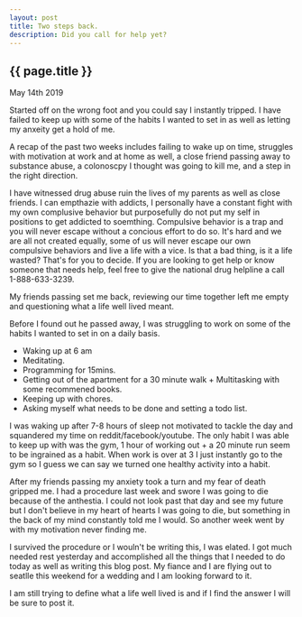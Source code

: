 ```yaml
---
layout: post
title: Two steps back.
description: Did you call for help yet?
---
```


{{ page.title }}
----------------

<p class="meta">May 14th 2019</p>

Started off on the wrong foot and you could say I instantly tripped. I have failed to keep up with some of the habits I wanted to set in as well as letting my anxeity get a hold of me.

A recap of the past two weeks includes failing to wake up on time, struggles with motivation at work and at home as well, a close friend passing away to substance abuse, a colonoscpy I thought was going to kill me, and a step in
the right direction.

I have witnessed drug abuse ruin the lives of my parents as well as close friends. I can empthazie with addicts, I personally have a constant fight with my own complusive behavior but purposefully do not put my self in positions to get
addicted to soemthing. Compulsive behavior is a trap and you will never escape without a concious effort to do so. It's hard and we are all not created equally, some of us will never escape our own compulsive behaviors and live a life with a 
vice. Is that a bad thing, is it a life wasted? That's for you to decide. If you are looking to get help or know someone that needs help, feel free to give the national drug helpline a call 1-888-633-3239.

My friends passing set me back, reviewing our time together left me empty and questioning what a life well lived meant.

Before I found out he passed away, I was struggling to work on some of the habits I wanted to set in on a daily basis.

* Waking up at 6 am
* Meditating.
* Programming for 15mins.
* Getting out of the apartment for a 30 minute walk + Multitasking with some recommened books.
* Keeping up with chores.
* Asking myself what needs to be done and setting a todo list.

I was waking up after 7-8 hours of sleep not motivated to tackle the day and squandered my time on reddit/facebook/youtube.
The only habit I was able to keep up with was the gym, 1 hour of working out + a 20 minute run seem to be ingrained as a habit. When work is over at 3 I just instantly go to the gym so I guess we can say we turned one healthy activity
into a habit.

After my friends passing my anxiety took a turn and my fear of death gripped me. I had a procedure last week and swore I was going to die because of the anthestia. I could not look past that day and see my future but I don't believe
in my heart of hearts I was going to die, but something in the back of my mind constantly told me I would. So another week went by with my motivation never finding me. 

I survived the procedure or I wouln't be writing this, I was elated. I got much needed rest yesterday and accomplished all the things that I needed to do today as well as writing this blog post.
My fiance and I are flying out to seatlle this weekend for a wedding and I am looking forward to it. 

I am still trying to define what a life well lived is and if I find the answer I will be sure to post it.